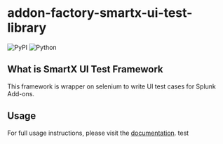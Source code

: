 # addon-factory-smartx-ui-test-library

![PyPI](https://img.shields.io/pypi/v/pytest-splunk-addon-ui-smartx)
![Python](https://img.shields.io/pypi/pyversions/pytest-splunk-addon-ui-smartx.svg)

## What is SmartX UI Test Framework

This framework is wrapper on selenium to write UI test cases for Splunk Add-ons.

## Usage

For full usage instructions, please visit the [documentation](https://splunk.github.io/addon-factory-smartx-ui-test-library).
test
